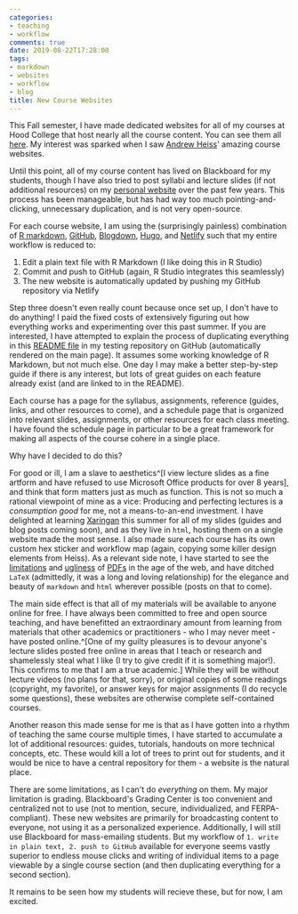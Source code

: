 ```yaml
---
categories:
- teaching
- workflow
comments: true
date: 2019-08-22T17:28:00
tags:
- markdown
- websites
- workflow
- blog
title: New Course Websites
---
```


This Fall semester, I have made dedicated websites for all of my courses at Hood College that host nearly all the course content. You can see them all [here](https://ryansafner.com/#teaching). My interest was sparked when I saw [Andrew Heiss](https://www.andrewheiss.com/teaching/)' amazing course websites.

Until this point, all of my course content has lived on Blackboard for my students, though I have also tried to post syllabi and lecture slides (if not additional resources) on my [personal website](http://ryansafner.com/teaching) over the past few years. This process has been manageable, but has had way too much pointing-and-clicking, unnecessary duplication, and is not very open-source.

For each course website, I am using the (surprisingly painless) combination of [R markdown](https://rmarkdown.rstudio.com/), [GitHub](http://github,com), [Blogdown](https://bookdown.org/yihui/blogdown/), [Hugo](https://gohugo.io/), and [Netlify](http://netlify.com) such that my entire workflow is reduced to:

1. Edit a plain text file with R Markdown (I like doing this in R Studio)
2. Commit and push to GitHub (again, R Studio integrates this seamlessly)
3. The new website is automatically updated by pushing my GitHub repository via Netlify

Step three doesn't even really count because once set up, I don't have to do anything! I paid the fixed costs of extensively figuring out how everything works and experimenting over this past summer. If you are interested, I have attempted to explain the process of duplicating everything in this [README file](https://github.com/ryansafner/classwebtest) in my testing repository on GitHub (automatically rendered on the main page). It assumes some working knowledge of R Markdown, but not much else. One day I may make a better step-by-step guide if there is any interest, but lots of great guides on each feature already exist (and are linked to in the README).

Each course has a page for the syllabus, assignments, reference (guides, links, and other resources to come), and a schedule page that is organized into relevant slides, assignments, or other resources for each class meeting. I have found the schedule page in particular to be a great framework for making all aspects of the course cohere in a single place.

Why have I decided to do this?

For good or ill, I am a slave to aesthetics^[I view lecture slides as a fine artform and have refused to use Microsoft Office products for over 8 years], and think that form matters just as much as function. This is not so much a rational viewpoint of mine as a vice: Producing and perfecting lectures is a *consumption good* for me, not a means-to-an-end investment. I have delighted at learning [Xaringan](http://github.com/yihui/xaringan) this summer for all of my slides (guides and blog posts coming soon), and as they live in `html`, hosting them on a single website made the most sense. I also made sure each course has its own custom hex sticker and workflow map (again, copying some killer design elements from Heiss). As a relevant side note, I have started to see the [limitations](https://www.authorea.com/users/5713/articles/19359-latex-is-dead-long-live-latex-typesetting-in-the-digital-age/_show_article) and [ugliness](https://www.urban.org/urban-wire/your-data-deserve-better-pdf) of [PDFs](https://yihui.name/en/2013/10/markdown-or-latex/) in the age of the web, and have ditched `LaTeX` (admittedly, it was a long and loving relationship) for the elegance and beauty of  `markdown` and `html` wherever possible (posts on that to come). 

The main side effect is that all of my materials will be available to anyone online for free. I have always been committed to free and open source teaching, and have benefitted an extraordinary amount from learning from materials that other academics or practitioners - who I may never meet - have posted online.^[One of my guilty pleasures is to devour anyone's lecture slides posted free online in areas that I teach or research and shamelessly steal what I like (I try to give credit if it is something major!). This confirms to me that I am a true academic.] While they will be without lecture videos (no plans for that, sorry), or original copies of some readings (copyright, my favorite), or answer keys for major assignments (I do recycle some questions), these websites are otherwise complete self-contained courses.

Another reason this made sense for me is that as I have gotten into a rhythm of teaching the same course multiple times, I have started to accumulate a lot of additional resources: guides, tutorials, handouts on more technical concepts, etc. These would kill a lot of trees to print out for students, and it would be nice to have a central repository for them - a website is the natural place. 

There are some limitations, as I can't do *everything* on them. My major limitation is grading. Blackboard's Grading Center is too convenient and centralized not to use (not to mention, secure, individualized, and FERPA-compliant). These new websites are primarily for broadcasting content to everyone, not using it as a personalized experience. Additionally, I will still use Blackboard for mass-emailing students. But my workflow of `1. write in plain text, 2. push to GitHub` available for everyone seems vastly superior to endless mouse clicks and writing of individual items to a page viewable by a single course section (and then duplicating everything for a second section).

It remains to be seen how my students will recieve these, but for now, I am excited.